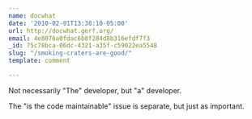 ```yaml
---
name: docwhat
date: '2010-02-01T13:38:10-05:00'
url: http://docwhat.gerf.org/
email: 4e8076a0fdac6b8f284d8b316efdf7f3
_id: 75c78bca-06dc-4321-a35f-c59022ea5548
slug: "/smoking-craters-are-good/"
template: comment

---
```


Not necessarily "The" developer, but "a" developer.

The "is the code maintainable" issue is separate, but just as important.

